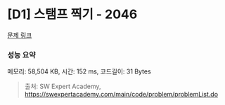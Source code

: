 # [D1] 스탬프 찍기 - 2046 

[문제 링크](https://swexpertacademy.com/main/code/problem/problemDetail.do?contestProbId=AV5QKdT6AyYDFAUq) 

### 성능 요약

메모리: 58,504 KB, 시간: 152 ms, 코드길이: 31 Bytes



> 출처: SW Expert Academy, https://swexpertacademy.com/main/code/problem/problemList.do
